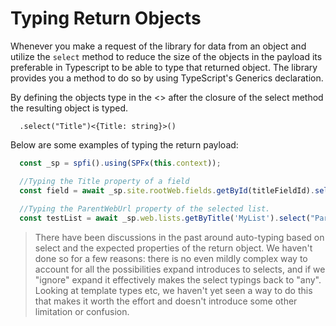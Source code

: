 # Typing Return Objects

Whenever you make a request of the library for data from an object and utilize the `select` method to reduce the size of the objects in the payload its preferable in Typescript to be able to type that returned object. The library provides you a method to do so by using TypeScript's Generics declaration.

By defining the objects type in the <> after the closure of the select method the resulting object is typed.

```TypesScript
  .select("Title")<{Title: string}>()
```

Below are some examples of typing the return payload:

```TypeScript
  const _sp = spfi().using(SPFx(this.context));

  //Typing the Title property of a field
  const field = await _sp.site.rootWeb.fields.getById(titleFieldId).select("Title")<{ Title: string }>();
            
  //Typing the ParentWebUrl property of the selected list.
  const testList = await _sp.web.lists.getByTitle('MyList').select("ParentWebUrl")<{ ParentWebUrl: string }>();
```

> There have been discussions in the past around auto-typing based on select and the expected properties of the return object. We haven't done so for a few reasons: there is no even mildly complex way to account for all the possibilities expand introduces to selects, and if we "ignore" expand it effectively makes the select typings back to "any". Looking at template types etc, we haven't yet seen a way to do this that makes it worth the effort and doesn't introduce some other limitation or confusion.
